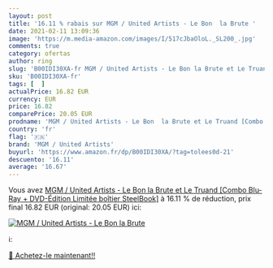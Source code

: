 ```yaml
---
layout: post
title: '16.11 % rabais sur MGM / United Artists - Le Bon  la Brute '
date: 2021-02-11 13:09:36
image: 'https://m.media-amazon.com/images/I/517cJbaOloL._SL200_.jpg'
comments: true
category: ofertas
author: ring
slug: 'B00IDI30XA-fr MGM / United Artists - Le Bon la Brute et Le Truand [Combo...'
sku: 'B00IDI30XA-fr'
tags: [  ]
actualPrice: 16.82 EUR
currency: EUR
price: 16.82
comparePrice: 20.05 EUR
prodname: 'MGM / United Artists - Le Bon  la Brute et Le Truand [Combo Blu-Ray + DVD-Édition Limitée boîtier SteelBook]'
country: 'fr'
flag: '🇫🇷'
brand: 'MGM / United Artists'
buyurl: 'https://www.amazon.fr/dp/B00IDI30XA/?tag=tolees0d-21'
descuento: '16.11'
average: '16.67'
---
```


Vous avez [MGM / United Artists - Le Bon  la Brute et Le Truand [Combo Blu-Ray + DVD-Édition Limitée boîtier SteelBook]](https://www.amazon.fr/dp/B00IDI30XA/?tag=tolees0d-21)  à  16.11 % de réduction, prix final  16.82 EUR (original: 20.05 EUR) ici:

[![MGM / United Artists - Le Bon  la Brute ](https://m.media-amazon.com/images/I/517cJbaOloL._SL200_.jpg)](https://www.amazon.fr/dp/B00IDI30XA/?tag=tolees0d-21)

ℹ️:


[🛒 Achetez-le maintenant!!](https://www.amazon.fr/dp/B00IDI30XA/?tag=tolees0d-21)
